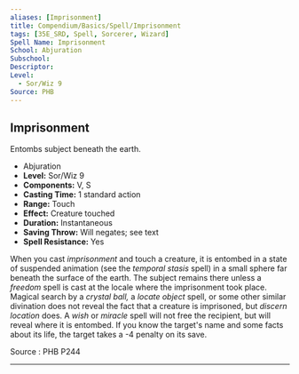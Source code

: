 ```yaml
---
aliases: [Imprisonment]
title: Compendium/Basics/Spell/Imprisonment
tags: [35E_SRD, Spell, Sorcerer, Wizard]
Spell Name: Imprisonment
School: Abjuration
Subschool: 
Descriptor: 
Level:
  - Sor/Wiz 9
Source: PHB
---
```



## Imprisonment

Entombs subject beneath the earth.

*   Abjuration
*   **Level:** Sor/Wiz 9
*   **Components:** V, S
*   **Casting Time:** 1 standard action
*   **Range:** Touch
*   **Effect:** Creature touched
*   **Duration:** Instantaneous
*   **Saving Throw:** Will negates; see text
*   **Spell Resistance:** Yes

<p>When you cast <i>imprisonment</i> and touch a creature, it is entombed in a state of suspended animation (see the <i>temporal stasis</i> spell) in a small sphere far beneath the surface of the earth. The subject remains there unless a <i>freedom</i> spell is cast at the locale where the imprisonment took place. Magical search by a <i>crystal ball,</i> a <i>locate object</i> spell, or some other similar divination does not reveal the fact that a creature is imprisoned, but <i>discern location</i> does. A <i>wish</i> or <i>miracle</i> spell will not free the recipient, but will reveal where it is entombed. If you know the target's name and some facts about its life, the target takes a -4 penalty on its save.</p>

Source : PHB P244

---
